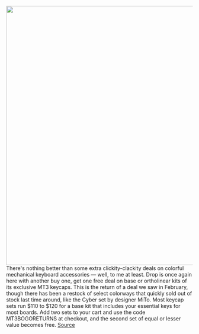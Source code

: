 <img src='https://cdn.vox-cdn.com/thumbor/OaYNCr9ndjnnXF6auxsQ5ew3hz4=/0x0:6240x4160/1200x800/filters:focal(2621x1581:3619x2579)/cdn.vox-cdn.com/uploads/chorus_image/image/70740177/DSCF5817.0.jpeg' width='700px' /><br/>
There's nothing better than some extra clickity-clackity deals on colorful mechanical keyboard accessories — well, to me at least. Drop is once again here with another buy one, get one free deal on base or ortholinear kits of its exclusive MT3 keycaps. This is the return of a deal we saw in February, though there has been a restock of select colorways that quickly sold out of stock last time around, like the Cyber set by designer MiTo. Most keycap sets run $110 to $120 for a base kit that includes your essential keys for most boards. Add two sets to your cart and use the code MT3BOGORETURNS at checkout, and the second set of equal or lesser value becomes free.
<a href='https://www.theverge.com/good-deals/2022/4/12/23017178/mechanical-keyboards-drop-mt3-matt3o-keycaps-bogo-google-chromecast-apple-mac-mini-deal-sale'> Source <a/>